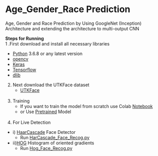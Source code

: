 # Age_Gender_Race Prediction
Age, Gender and Race Prediction by Using GoogleNet (Inception) Architecture and extending the architecture to multi-output CNN 

**Steps for Running**<br/>
1 .First download and install all necessary libraries <br/>
   - [Python](https://www.python.org) 3.6.8 or any latest version <br/>
   - [opencv](https://docs.opencv.org/2.4/doc/tutorials/introduction/windows_install/windows_install.html)<br/>
   - [Keras](https://pypi.org/project/Keras/) <br/>
   - [Tensorflow](https://www.tensorflow.org/install) <br/>
   - [dlib](https://pypi.org/project/dlib/) 
2. Next download the UTKFace dataset<br/>
   - [UTKFace](https://www.kaggle.com/jangedoo/utkface-new)<br/><br/>
3. Training <br/>
   - If you want to train the model from scratch use Colab [Notebook](https://github.com/BolluBalaji/Age_Gender_Race/blob/master/Mutli_CNN_Age_Gender_Race.ipynb)<br/>
   - or Use [Pretrained](https://drive.google.com/open?id=1FiHY3VPhbaRRsIEcft7EH4tAKh7m5-DG) Model<br/><br/>
 4. For Live Detection <br/>
   * i) [HaarCascade](https://github.com/BolluBalaji/Age_Gender_Race/blob/master/haarcascade_frontalface_default.xml) Face Detector<br/>
      - Run [HarCascade_Face_Recog.py](https://github.com/BolluBalaji/Age_Gender_Race/blob/master/HarCascade_Face_Recog.py)<br/>
  * ii)[HOG](https://pypi.org/project/hog/) Histogram of oriented gradients<br/>
      - Run [Hog_Face_Recog.py](https://github.com/BolluBalaji/Age_Gender_Race/blob/master/Hog_Face_Recog.py)<br/>


